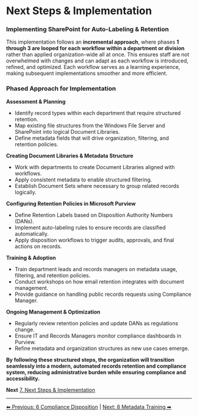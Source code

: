 <!-- description: Documentation about Next Steps & Implementation for Your Organization. -->
# Next Steps & Implementation

### Implementing SharePoint for Auto-Labeling & Retention

This implementation follows an **incremental approach**, where phases **1 through 3 are looped for each workflow within a department or division** rather than applied organization-wide all at once. This ensures staff are not overwhelmed with changes and can adapt as each workflow is introduced, refined, and optimized. Each workflow serves as a learning experience, making subsequent implementations smoother and more efficient.

### Phased Approach for Implementation

**Assessment & Planning**

- Identify record types within each department that require structured retention.
- Map existing file structures from the Windows File Server and SharePoint into logical Document Libraries.
- Define metadata fields that will drive organization, filtering, and retention policies.

**Creating Document Libraries & Metadata Structure**

- Work with departments to create Document Libraries aligned with workflows.
- Apply consistent metadata to enable structured filtering.
- Establish Document Sets where necessary to group related records logically.

**Configuring Retention Policies in Microsoft Purview**

- Define Retention Labels based on Disposition Authority Numbers (DANs).
- Implement auto-labeling rules to ensure records are classified automatically.
- Apply disposition workflows to trigger audits, approvals, and final actions on records.

**Training & Adoption**

- Train department leads and records managers on metadata usage, filtering, and retention policies.
- Conduct workshops on how email retention integrates with document management.
- Provide guidance on handling public records requests using Compliance Manager.

**Ongoing Management & Optimization**

- Regularly review retention policies and update DANs as regulations change.
- Ensure IT and Records Managers monitor compliance dashboards in Purview.
- Refine metadata and organization structures as new use cases emerge.

**By following these structured steps, the organization will transition seamlessly into a modern, automated records retention and compliance system, reducing administrative burden while ensuring compliance and accessibility.**

**Next** [7. Next Steps & Implementation](7-next-steps.md)

---

[⬅ Previous: 6 Compliance Disposition](6-compliance-disposition.md) | [Next: 8 Metadata Training ➡](8-metadata-training.md)